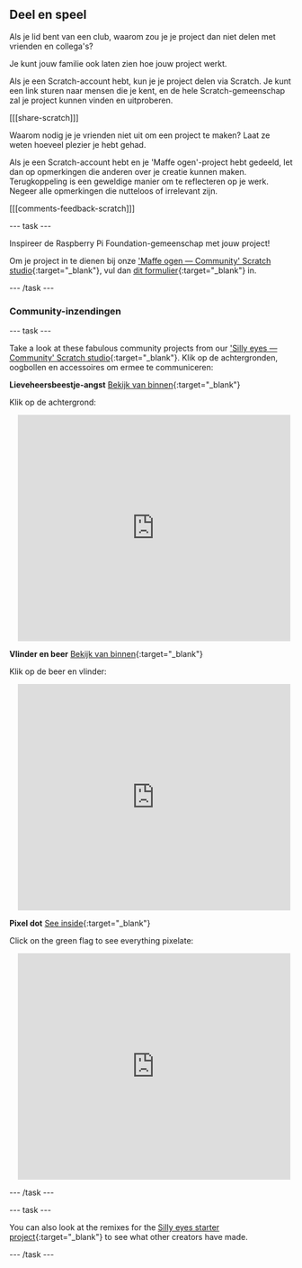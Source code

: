 ## Deel en speel

Als je lid bent van een club, waarom zou je je project dan niet delen met vrienden en collega's?

Je kunt jouw familie ook laten zien hoe jouw project werkt.

Als je een Scratch-account hebt, kun je je project delen via Scratch. Je kunt een link sturen naar mensen die je kent, en de hele Scratch-gemeenschap zal je project kunnen vinden en uitproberen.

[[[share-scratch]]]

Waarom nodig je je vrienden niet uit om een project te maken? Laat ze weten hoeveel plezier je hebt gehad.

Als je een Scratch-account hebt en je 'Maffe ogen'-project hebt gedeeld, let dan op opmerkingen die anderen over je creatie kunnen maken. Terugkoppeling is een geweldige manier om te reflecteren op je werk. Negeer alle opmerkingen die nutteloos of irrelevant zijn.

[[[comments-feedback-scratch]]]

--- task ---

Inspireer de Raspberry Pi Foundation-gemeenschap met jouw project!

Om je project in te dienen bij onze ['Maffe ogen — Community' Scratch studio](https://scratch.mit.edu/studios/29120534){:target="_blank"}, vul dan [dit formulier](https://form.raspberrypi.org/f/community-project-submissions){:target="_blank"} in.

--- /task ---

### Community-inzendingen

--- task ---

Take a look at these fabulous community projects from our ['Silly eyes — Community' Scratch studio](https://scratch.mit.edu/studios/29120534){:target="_blank"}. Klik op de achtergronden, oogbollen en accessoires om ermee te communiceren:

**Lieveheersbeestje-angst** [Bekijk van binnen](https://scratch.mit.edu/projects/517735755/editor){:target="_blank"}

Klik op de achtergrond:

<div class="scratch-preview" style="margin-left: 15px;">
  <iframe allowtransparency="true" width="485" height="402" src="https://scratch.mit.edu/projects/embed/517735755/?autostart=false" frameborder="0"></iframe>
</div>

**Vlinder en beer** [Bekijk van binnen](https://scratch.mit.edu/projects/569624392/editor){:target="_blank"}

Klik op de beer en vlinder:

<div class="scratch-preview" style="margin-left: 15px;">
  <iframe allowtransparency="true" width="485" height="402" src="https://scratch.mit.edu/projects/embed/569624392/?autostart=false" frameborder="0"></iframe>
</div>

**Pixel dot** [See inside](https://scratch.mit.edu/projects/747156758/editor){:target="_blank"}

Click on the green flag to see everything pixelate:

<div class="scratch-preview" style="margin-left: 15px;">
  <iframe allowtransparency="true" width="485" height="402" src="https://scratch.mit.edu/projects/embed/747156758/?autostart=false" frameborder="0"></iframe>
</div>

--- /task ---

--- task ---

You can also look at the remixes for the [Silly eyes starter project](https://scratch.mit.edu/projects/582221984/remixes){:target="_blank"} to see what other creators have made.

--- /task --- 
